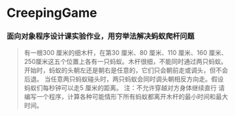 # CreepingGame
### 面向对象程序设计课实验作业，用穷举法解决蚂蚁爬杆问题
> 有一根300 厘米的细木杆，在第30 厘米、80 厘米、110 厘米、160 厘米、250厘米这五个位置上各有一只蚂蚁。木杆很细，不能同时通过两只蚂蚁。
> 开始时，蚂蚁的头朝左还是朝右是任意的，它们只会朝前走或调头，但不会后退。
> 当任意两只蚂蚁碰头时，两只蚂蚁会同时调头朝相反方向走。假设蚂蚁们每秒钟可以走5 厘米的距离。
> 注：不允许穿越对方身体继续直行
> 请编写一个程序，计算各种可能情形下所有蚂蚁都离开木杆的最小时间和最大时间。
